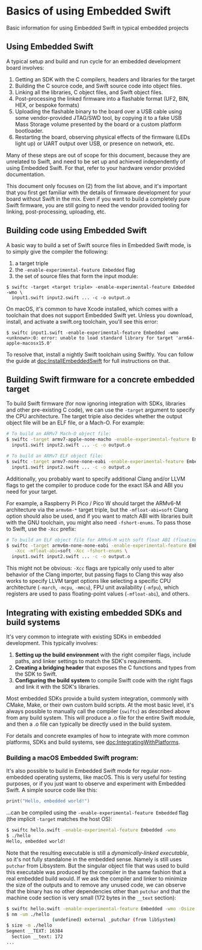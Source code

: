 # Basics of using Embedded Swift

Basic information for using Embedded Swift in typical embedded projects

## Using Embedded Swift

A typical setup and build and run cycle for an embedded development board involves:

1. Getting an SDK with the C compilers, headers and libraries for the target
2. Building the C source code, and Swift source code into object files.
3. Linking all the libraries, C object files, and Swift object files.
4. Post-processing the linked firmware into a flashable format (UF2, BIN, HEX, or bespoke formats)
5. Uploading the flashable binary to the board over a USB cable using some vendor-provided JTAG/SWD tool, by copying it to a fake USB Mass Storage volume presented by the board or a custom platform bootloader.
6. Restarting the board, observing physical effects of the firmware (LEDs light up) or UART output over USB, or presence on network, etc.

Many of these steps are out of scope for this document, because they are unrelated to Swift, and need to be set up and achieved independently of using Embedded Swift. For that, refer to your hardware vendor provided documentation.

This document only focuses on (2) from the list above, and it's important that you first get familiar with the details of firmware development for your board without Swift in the mix. Even if you want to build a completely pure Swift firmware, you are still going to need the vendor provided tooling for linking, post-processing, uploading, etc.

## Building code using Embedded Swift

A basic way to build a set of Swift source files in Embedded Swift mode, is to simply give the compiler the following:
1. a target triple
2. the `-enable-experimental-feature Embedded` flag
3. the set of source files that form the input module:

```shell
$ swiftc -target <target triple> -enable-experimental-feature Embedded -wmo \
  input1.swift input2.swift ... -c -o output.o
```

On macOS, it's common to have Xcode installed, which comes with a toolchain that does not support Embedded Swift yet. Unless you download, install, and activate a swift.org toolchain, you'll see this error:

```shell
$ swiftc input1.swift -enable-experimental-feature Embedded -wmo
<unknown>:0: error: unable to load standard library for target 'arm64-apple-macosx15.0'
```

To resolve that, install a nightly Swift toolchain using Swiftly. You can follow the guide at <doc:InstallEmbeddedSwift> for full instructions on that.

## Building Swift firmware for a concrete embedded target

To build Swift firmware (for now ignoring integration with SDKs, libraries and other pre-existing C code), we can use the `-target` argument to specify the CPU architecture. The target triple also decides whether the output object file will be an ELF file, or a Mach-O. For example:

```bash
# To build an ARMv7 Mach-O object file:
$ swiftc -target armv7-apple-none-macho -enable-experimental-feature Embedded -wmo \
  input1.swift input2.swift ... -c -o output.o

# To build an ARMv7 ELF object file:
$ swiftc -target armv7-none-none-eabi -enable-experimental-feature Embedded -wmo \
  input1.swift input2.swift ... -c -o output.o
```

Additionally, you probably want to specify additional Clang and/or LLVM flags to get the compiler to produce code for the exact ISA and ABI you need for your target.

For example, a Raspberry Pi Pico / Pico W should target the ARMv6-M architecture via the `armv6m-*` target triple, but the `-mfloat-abi=soft` Clang option should also be used, and if you want to match ABI with libraries built with the GNU toolchain, you might also need `-fshort-enums`. To pass those to Swift, use the `-Xcc` prefix:

```bash
# To build an ELF object file for ARMv6-M with soft float ABI (floating-point arguments passed in integer registers) and "short enums":
$ swiftc -target armv6m-none-none-eabi -enable-experimental-feature Embedded -wmo \
   -Xcc -mfloat-abi=soft -Xcc -fshort-enums \
  input1.swift input2.swift ... -c -o output.o
```

This might not be obvious: `-Xcc` flags are typically only used to alter behavior of the Clang importer, but passing flags to Clang this way also works to specify LLVM target options like selecting a specific CPU architecture (`-march`, `-mcpu`, `-mmcu`), FPU unit availability (`-mfpu`), which registers are used to pass floating-point values (`-mfloat-abi`), and others.

## Integrating with existing embedded SDKs and build systems

It's very common to integrate with existing SDKs in embedded development. This typically involves:

1. **Setting up the build environment** with the right compiler flags, include paths, and linker settings to match the SDK's requirements.
2. **Creating a bridging header** that exposes the C functions and types from the SDK to Swift.
3. **Configuring the build system** to compile Swift code with the right flags and link it with the SDK's libraries.

Most embedded SDKs provide a build system integration, commonly with CMake, Make, or their own custom build scripts. At the most basic level, it's always possible to manually call the compiler (`swiftc`) as described above from any build system. This will produce a .o file for the entire Swift module, and then a .o file can typically be directly used in the build system.

For details and concrete examples of how to integrate with more common platforms, SDKs and build systems, see <doc:IntegratingWithPlatforms>.

### Building a macOS Embedded Swift program:

It's also possible to build in Embedded Swift mode for regular non-embedded operating systems, like macOS. This is very useful for testing purposes, or if you just want to observe and experiment with Embedded Swift. A simple source code like this:

```swift
print("Hello, embedded world!")
```

...can be compiled using the `-enable-experimental-feature Embedded` flag (the implicit `-target` matches the host OS):

```bash
$ swiftc hello.swift -enable-experimental-feature Embedded -wmo
$ ./hello
Hello, embedded world!
```

Note that the resulting executable is still a *dynamically-linked executable*, so it's not fully standalone in the embedded sense. Namely is still uses `putchar` from Libsystem. But the singular object file that was used to build this executable was produced by the compiler in the same fashion that a real embedded build would. If we ask the compiler and linker to minimize the size of the outputs and to remove any unused code, we can observe that the binary has no other dependencies other than `putchar` and that the machine code section is very small (172 bytes in the `__text` section):

```bash
$ swiftc hello.swift -enable-experimental-feature Embedded -wmo -Osize -Xlinker -dead_strip
$ nm -um ./hello
                 (undefined) external _putchar (from libSystem)
$ size -m ./hello
Segment __TEXT: 16384
  Section __text: 172
...
```
